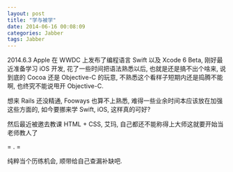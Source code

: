 ```yaml
---
layout: post
title: "学与被学"
date: 2014-06-16 00:08:09
categories: Jabber
tags: Jabber
---
```

<!--more-->
2014.6.3  Apple 在 WWDC 上发布了编程语言 Swift 以及 Xcode 6 Beta,  刚好最近准备学习 iOS 开发, 花了一些时间把语法熟悉以后, 也就是还是搞不出个啥来, 说到底的 Cocoa 还是 Objective-C 的玩意, 不熟悉这个看样子短期内还是捣腾不能啊, 也终究不能说甩开 Objective-C.

想来 Rails 还没精通,  Fooways 也算不上熟悉, 难得一些业余时间本应该放在加强这些方面的, 如今要挪来学 Swift, iOS, 这样真的可好?

然后最近被邀去教课 HTML + CSS, 艾玛, 自己都还不能称得上大师这就要开始当老师教人了

= .  =

纯粹当个历练机会, 顺带给自己查漏补缺吧.



